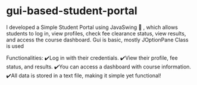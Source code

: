 # gui-based-student-portal
I developed a Simple Student Portal using JavaSwing 🎉 , which allows students to log in, view profiles, check fee clearance status, view results, and access the course dashboard.  Gui is basic, mostly JOptionPane Class is used 

Functionalities: 
✔️Log in with their credentials.
✔️View their profile, fee status, and results.
✔️You can access a dashboard with course information.
✔️All data is stored in a text file, making it simple yet functional!
